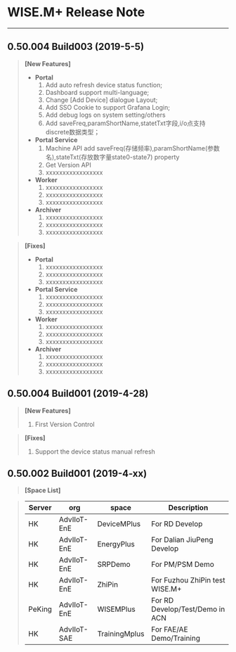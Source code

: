 # WISE.M+ Release Note
---

## **0.50.004 Build003 (2019-5-5)**
> **[New Features]**
> *  **Portal**
>     1. Add auto refresh device status function;
>     2. Dashboard support multi-language;
>     3. Change [Add Device] dialogue Layout;
>     4. Add SSO Cookie to support Grafana Login;
>     5. Add debug logs on system setting/others
>     6. Add saveFreq,paramShortName,statetTxt字段,i/o点支持discrete数据类型；   
> * **Portal Service** 
>     1. Machine API add saveFreq(存储频率),paramShortName(参数名),stateTxt(存放数字量state0-state7) property
>     2. Get Version API
>     3. xxxxxxxxxxxxxxxxx
> * **Worker** 
>     1. xxxxxxxxxxxxxxxxx
>     2. xxxxxxxxxxxxxxxxx
>     3. xxxxxxxxxxxxxxxxx
> * **Archiver** 
>     1. xxxxxxxxxxxxxxxxx
>     2. xxxxxxxxxxxxxxxxx
>     3. xxxxxxxxxxxxxxxxx

> **[Fixes]**
> *  **Portal**
>     1. xxxxxxxxxxxxxxxxx
>     2. xxxxxxxxxxxxxxxxx
>     3. xxxxxxxxxxxxxxxxx
> * **Portal Service** 
>     1. xxxxxxxxxxxxxxxxx
>     2. xxxxxxxxxxxxxxxxx
>     3. xxxxxxxxxxxxxxxxx
> * **Worker** 
>     1. xxxxxxxxxxxxxxxxx
>     2. xxxxxxxxxxxxxxxxx
>     3. xxxxxxxxxxxxxxxxx
> * **Archiver** 
>     1. xxxxxxxxxxxxxxxxx
>     2. xxxxxxxxxxxxxxxxx
>     3. xxxxxxxxxxxxxxxxx

## **0.50.004 Build001 (2019-4-28)**
> **[New Features]**
> 1. First Version Control

> **[Fixes]**
> 1. Support the device status manual refresh

## **0.50.002 Build001 (2019-4-xx)**
> **[Space List]**

> | Server   |org     |   space|    Description |
> |--------  |--------|--------|----------------|
> |HK        |AdvIIoT-EnE |DeviceMPlus |For RD Develop|
> |HK        |AdvIIoT-EnE |EnergyPlus |For Dalian JiuPeng Develop|
> |HK        |AdvIIoT-EnE |SRPDemo |For PM/PSM Demo|
> |HK        |AdvIIoT-EnE |ZhiPin |For Fuzhou ZhiPin test WISE.M+|
> |PeKing    |AdvIIoT-EnE |WISEMPlus |For RD Develop/Test/Demo in ACN|
> |HK    |AdvIIoT-SAE |TrainingMplus |For FAE/AE Demo/Training|

